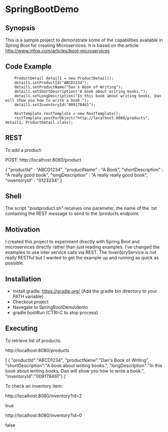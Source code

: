 # SpringBootDemo

## Synopsis

This is a sample project to demonstrate some of the capabilities available in Spring Boot for creating Microservices.  It is based on the article: http://www.infoq.com/articles/boot-microservices

## Code Example

        ProductDetail detail1 = new ProductDetail();
        detail1.setProductId("ABCD1234");
        detail1.setProductName("Dan's Book of Writing");
        detail1.setShortDescription("A book about writing books.");
        detail1.setLongDescription("In this book about writing books, Dan will show you how to write a book.");
        detail1.setInventoryId("009178461");
		
		RestTemplate restTemplate = new RestTemplate();
		restTemplate.postForObject("http://localhost:8080/products", detail1, ProductDetail.class);
		
## REST

To add a product:

POST: http://localhost:8080/product

{
    	"productId" : "ABCD1234",
    	"productName" : "A Book",
    	"shortDescription" : "A really good book",
    	"longDescription" : "A really really good book",
    	"inventoryId" : "0123234" 
}

## Shell

The script "postproduct.sh" receives one parameter, the name of the .txt containing the REST message to send to the /products endpoint.  

## Motivation

I created this project to experiment directly with Spring Boot and microservices directly rather than just reading examples.  I've changed the examples to use inter service calls via REST.  The InventoryService is not really RESTful but I wanted to get the example up and running as quick as possible.

## Installation

- Install gradle: https://gradle.org/ (Add the gradle bin directory to your PATH variable)
- Checkout project
- Navegate to SpringBootDemo\demo
- gradle bootRun (CTRl-C to stop process)

## Executing

To retrieve list of products:

http://localhost:8080/products

[
	{	"productId":"ABCD1234",
		"productName":"Dan's Book of Writing",
		"shortDescription":"A book about writing books.",
		"longDescription":"In this book about writing books, Dan will show you how to write a book.",
		"inventoryId":"009178461"}
]

To check an inventory item:

http://localhost:8080/inventory?id=2

true

http://localhost:8080/inventory?id=0

false